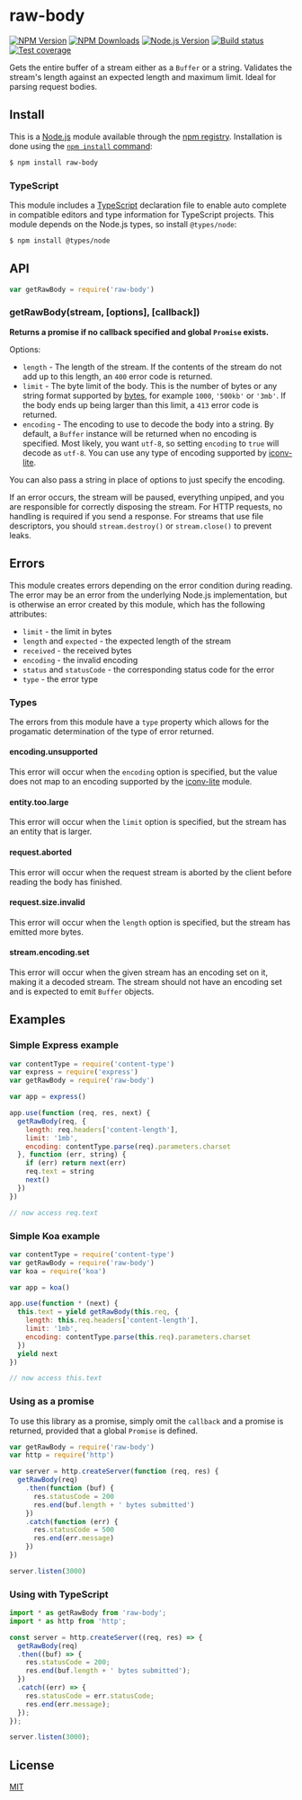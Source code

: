 # raw-body

[![NPM Version][npm-image]][npm-url]
[![NPM Downloads][downloads-image]][downloads-url]
[![Node.js Version][node-version-image]][node-version-url]
[![Build status][travis-image]][travis-url]
[![Test coverage][coveralls-image]][coveralls-url]

Gets the entire buffer of a stream either as a `Buffer` or a string. Validates the stream's length against an expected
length and maximum limit. Ideal for parsing request bodies.

## Install

This is a [Node.js](https://nodejs.org/en/) module available through the
[npm registry](https://www.npmjs.com/). Installation is done using the
[`npm install` command](https://docs.npmjs.com/getting-started/installing-npm-packages-locally):

```sh
$ npm install raw-body
```

### TypeScript

This module includes a [TypeScript](https://www.typescriptlang.org/)
declaration file to enable auto complete in compatible editors and type information for TypeScript projects. This module
depends on the Node.js types, so install `@types/node`:

```sh
$ npm install @types/node
```

## API

<!-- eslint-disable no-unused-vars -->

```js
var getRawBody = require('raw-body')
```

### getRawBody(stream, [options], [callback])

**Returns a promise if no callback specified and global `Promise` exists.**

Options:

- `length` - The length of the stream. If the contents of the stream do not add up to this length, an `400` error code
  is returned.
- `limit` - The byte limit of the body. This is the number of bytes or any string format supported by
  [bytes](https://www.npmjs.com/package/bytes), for example `1000`, `'500kb'` or `'3mb'`. If the body ends up being
  larger than this limit, a `413` error code is returned.
- `encoding` - The encoding to use to decode the body into a string. By default, a `Buffer` instance will be returned
  when no encoding is specified. Most likely, you want `utf-8`, so setting `encoding` to `true` will decode as `utf-8`.
  You can use any type of encoding supported by [iconv-lite](https://www.npmjs.org/package/iconv-lite#readme).

You can also pass a string in place of options to just specify the encoding.

If an error occurs, the stream will be paused, everything unpiped, and you are responsible for correctly disposing the
stream. For HTTP requests, no handling is required if you send a response. For streams that use file descriptors, you
should `stream.destroy()` or `stream.close()` to prevent leaks.

## Errors

This module creates errors depending on the error condition during reading. The error may be an error from the
underlying Node.js implementation, but is otherwise an error created by this module, which has the following attributes:

* `limit` - the limit in bytes
* `length` and `expected` - the expected length of the stream
* `received` - the received bytes
* `encoding` - the invalid encoding
* `status` and `statusCode` - the corresponding status code for the error
* `type` - the error type

### Types

The errors from this module have a `type` property which allows for the progamatic determination of the type of error
returned.

#### encoding.unsupported

This error will occur when the `encoding` option is specified, but the value does not map to an encoding supported by
the [iconv-lite](https://www.npmjs.org/package/iconv-lite#readme)
module.

#### entity.too.large

This error will occur when the `limit` option is specified, but the stream has an entity that is larger.

#### request.aborted

This error will occur when the request stream is aborted by the client before reading the body has finished.

#### request.size.invalid

This error will occur when the `length` option is specified, but the stream has emitted more bytes.

#### stream.encoding.set

This error will occur when the given stream has an encoding set on it, making it a decoded stream. The stream should not
have an encoding set and is expected to emit `Buffer` objects.

## Examples

### Simple Express example

```js
var contentType = require('content-type')
var express = require('express')
var getRawBody = require('raw-body')

var app = express()

app.use(function (req, res, next) {
  getRawBody(req, {
    length: req.headers['content-length'],
    limit: '1mb',
    encoding: contentType.parse(req).parameters.charset
  }, function (err, string) {
    if (err) return next(err)
    req.text = string
    next()
  })
})

// now access req.text
```

### Simple Koa example

```js
var contentType = require('content-type')
var getRawBody = require('raw-body')
var koa = require('koa')

var app = koa()

app.use(function * (next) {
  this.text = yield getRawBody(this.req, {
    length: this.req.headers['content-length'],
    limit: '1mb',
    encoding: contentType.parse(this.req).parameters.charset
  })
  yield next
})

// now access this.text
```

### Using as a promise

To use this library as a promise, simply omit the `callback` and a promise is returned, provided that a global `Promise`
is defined.

```js
var getRawBody = require('raw-body')
var http = require('http')

var server = http.createServer(function (req, res) {
  getRawBody(req)
    .then(function (buf) {
      res.statusCode = 200
      res.end(buf.length + ' bytes submitted')
    })
    .catch(function (err) {
      res.statusCode = 500
      res.end(err.message)
    })
})

server.listen(3000)
```

### Using with TypeScript

```ts
import * as getRawBody from 'raw-body';
import * as http from 'http';

const server = http.createServer((req, res) => {
  getRawBody(req)
  .then((buf) => {
    res.statusCode = 200;
    res.end(buf.length + ' bytes submitted');
  })
  .catch((err) => {
    res.statusCode = err.statusCode;
    res.end(err.message);
  });
});

server.listen(3000);
```

## License

[MIT](LICENSE)

[npm-image]: https://img.shields.io/npm/v/raw-body.svg

[npm-url]: https://npmjs.org/package/raw-body

[node-version-image]: https://img.shields.io/node/v/raw-body.svg

[node-version-url]: https://nodejs.org/en/download/

[travis-image]: https://img.shields.io/travis/stream-utils/raw-body/master.svg

[travis-url]: https://travis-ci.org/stream-utils/raw-body

[coveralls-image]: https://img.shields.io/coveralls/stream-utils/raw-body/master.svg

[coveralls-url]: https://coveralls.io/r/stream-utils/raw-body?branch=master

[downloads-image]: https://img.shields.io/npm/dm/raw-body.svg

[downloads-url]: https://npmjs.org/package/raw-body
